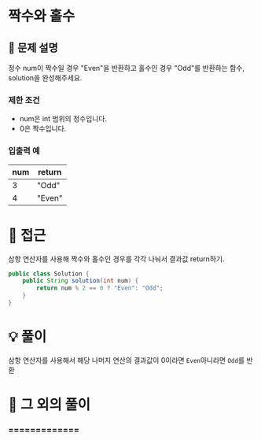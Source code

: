 # 짝수와 홀수

## 📌 문제 설명

정수 num이 짝수일 경우 "Even"을 반환하고 홀수인 경우 "Odd"를 반환하는 함수, solution을 완성해주세요.

### 제한 조건

- num은 int 범위의 정수입니다.
- 0은 짝수입니다.

### 입출력 예
| num | return |
| --- | ------ |
| 3   | "Odd"  |
| 4   | "Even" |


# 🧐 접근

삼항 연산자를 사용해 짝수와 홀수인 경우를 각각 나눠서 결과값 return하기.

```java
public class Solution {
    public String solution(int num) {
        return num % 2 == 0 ? "Even": "Odd";
    }
}

```

# 💡 풀이

삼항 연산자를 사용해서 해당 나머지 연산의 결과값이 0이라면 `Even`아니라면 `Odd`를 반환


# 📘 그 외의 풀이

### =============